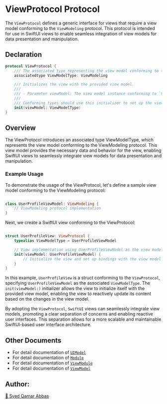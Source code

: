 # ViewProtocol Protocol


The `ViewProtocol` defines a generic interface for views that require a view model conforming to the `ViewModeling` protocol. This protocol is intended for use in SwiftUI views to enable seamless integration of view models for data presentation and manipulation.

## Declaration

```swift
protocol ViewProtocol {
    /// The associated type representing the view model conforming to the `ViewModeling` protocol.
    associatedtype ViewModelType: ViewModeling

    /// Initializes the view with the provided view model.
    ///
    /// - Parameter viewModel: The view model instance conforming to `ViewModeling`.
    ///
    /// Conforming types should use this initializer to set up the view and bind its properties to the corresponding properties in the view model.
    init(viewModel: ViewModelType)
}
```

## Overview

The ViewProtocol introduces an associated type ViewModelType, which represents the view model conforming to the ViewModeling protocol. This view model provides the necessary data and behavior for the view, enabling SwiftUI views to seamlessly integrate view models for data presentation and manipulation.

### Example Usage

To demonstrate the usage of the ViewProtocol, let's define a sample view model conforming to the ViewModeling protocol:

``` swift

class UserProfileViewModel: ViewModeling {
    // ViewModeling protocol implementation
}
```
Next, we create a SwiftUI view conforming to the ViewProtocol:

``` swift

struct UserProfileView: ViewProtocol {
    typealias ViewModelType = UserProfileViewModel

    // View implementation using UserProfileViewModel as the view model
    init(viewModel: UserProfileViewModel) {
        // Initialize the view and set up bindings with the view model
    }
}
```
In this example, `UserProfileView` is a struct conforming to the `ViewProtocol`, specifying `UserProfileViewModel` as the associated `ViewModelType`. The `init(viewModel:)` initializer allows the view to initialize itself with the provided view model, enabling the view to reactively update its content based on the changes in the view model.

By adopting the `ViewProtocol`, `SwiftUI` views can seamlessly integrate view models, promoting a clear separation of concerns and enabling reactive user interfaces. This separation allows for a more scalable and maintainable SwiftUI-based user interface architecture.


## Other Documents

- For detail documentation of [`UIModel`](Documentation/UIModel.md)
- For detail documentation of [`Module`](Documentation/Module.md)
- For detail documentation of [`ViewModule`](Documentation/ViewModule.md)
- For detail documentation of [`ViewModel`](Documentation/ViewModel.md)

## Author:
[🔗 Syed Qamar Abbas](https://www.linkedin.com/in/syed-qamar-abbas-2b23b794/)
